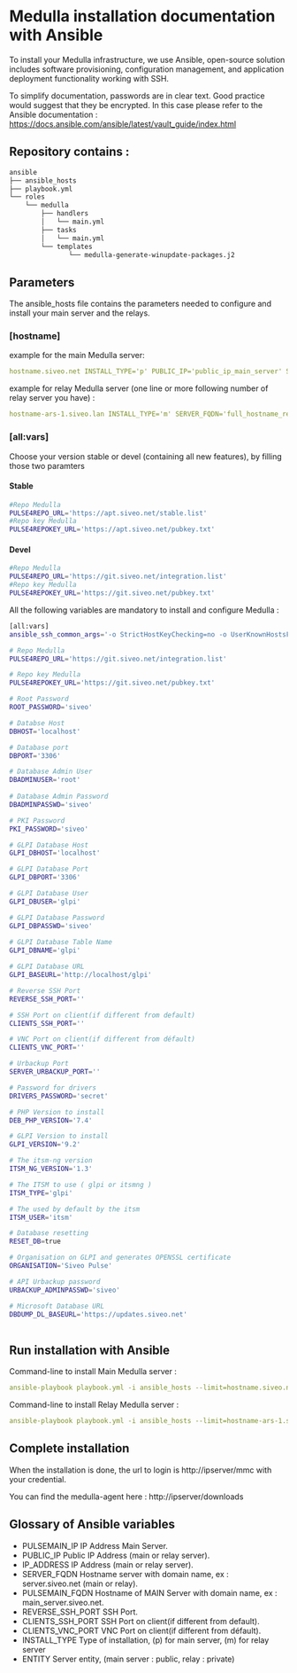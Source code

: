 # Medulla installation documentation with Ansible

To install your Medulla infrastructure, we use Ansible, open-source solution includes software provisioning, configuration management, and application deployment functionality working with SSH.

To simplify documentation, passwords are in clear text. Good practice would suggest that they be encrypted. In this case please refer to the Ansible documentation : https://docs.ansible.com/ansible/latest/vault_guide/index.html

## Repository contains :
```bash
ansible
├── ansible_hosts
├── playbook.yml
└── roles
    └── medulla
        ├── handlers	
        │   └── main.yml
        ├── tasks
        │   └── main.yml
        └── templates
               └── medulla-generate-winupdate-packages.j2
```


## Parameters

The ansible_hosts file contains the parameters needed to configure and install your main server and the relays.

### [hostname]

example for the main Medulla server:

```yaml
hostname.siveo.net INSTALL_TYPE='p' PUBLIC_IP='public_ip_main_server' SERVER_FQDN='full_hostname_main_server' ENTITY='Public' XMPP_DOMAIN='pulse'
```

example for relay Medulla server (one line or more following number of relay server you have) :

```yaml
hostname-ars-1.siveo.lan INSTALL_TYPE='m' SERVER_FQDN='full_hostname_relay_server' PULSEMAIN_IP='interne_ip_main_server' PULSEMAIN_FQDN='full_hostname_main_server' ENTITY='Private'
```

### [all:vars]

Choose your version stable or devel (containing all new features), by filling those two paramters

#### Stable

```bash
#Repo Medulla
PULSE4REPO_URL='https://apt.siveo.net/stable.list'
#Repo key Medulla
PULSE4REPOKEY_URL='https://apt.siveo.net/pubkey.txt'
```

#### Devel
```bash
#Repo Medulla
PULSE4REPO_URL='https://git.siveo.net/integration.list'
#Repo key Medulla
PULSE4REPOKEY_URL='https://git.siveo.net/pubkey.txt'
```

All the following variables are mandatory to install and configure Medulla :
```bash
[all:vars]
ansible_ssh_common_args='-o StrictHostKeyChecking=no -o UserKnownHostsFile=/dev/null'

# Repo Medulla
PULSE4REPO_URL='https://git.siveo.net/integration.list'

# Repo key Medulla
PULSE4REPOKEY_URL='https://git.siveo.net/pubkey.txt'

# Root Password
ROOT_PASSWORD='siveo' 

# Databse Host
DBHOST='localhost'

# Database port
DBPORT='3306'

# Database Admin User
DBADMINUSER='root'
	
# Database Admin Password
DBADMINPASSWD='siveo'

# PKI Password
PKI_PASSWORD='siveo'

# GLPI Database Host
GLPI_DBHOST='localhost'

# GLPI Database Port
GLPI_DBPORT='3306'

# GLPI Database User
GLPI_DBUSER='glpi'

# GLPI Database Password
GLPI_DBPASSWD='siveo'
	
# GLPI Database Table Name
GLPI_DBNAME='glpi'

# GLPI Database URL
GLPI_BASEURL='http://localhost/glpi'

# Reverse SSH Port
REVERSE_SSH_PORT=''

# SSH Port on client(if different from default)
CLIENTS_SSH_PORT=''

# VNC Port on client(if different from défault)
CLIENTS_VNC_PORT=''

# Urbackup Port
SERVER_URBACKUP_PORT=''

# Password for drivers
DRIVERS_PASSWORD='secret'

# PHP Version to install
DEB_PHP_VERSION='7.4'

# GLPI Version to install
GLPI_VERSION='9.2'

# The itsm-ng version
ITSM_NG_VERSION='1.3'

# The ITSM to use ( glpi or itsmng )
ITSM_TYPE='glpi'

# The used by default by the itsm
ITSM_USER='itsm'

# Database resetting
RESET_DB=true

# Organisation on GLPI and generates OPENSSL certificate
ORGANISATION='Siveo Pulse'

# API Urbackup password
URBACKUP_ADMINPASSWD='siveo'

# Microsoft Database URL
DBDUMP_DL_BASEURL='https://updates.siveo.net'
	
```

## Run installation with Ansible

Command-line to install Main Medulla server :
```yaml
ansible-playbook playbook.yml -i ansible_hosts --limit=hostname.siveo.net
```

Command-line to install Relay Medulla server :
```yaml
ansible-playbook playbook.yml -i ansible_hosts --limit=hostname-ars-1.siveo.lan
```

## Complete installation

When the installation is done, the url to login is http://ipserver/mmc with your credential.

You can find the medulla-agent here : http://ipserver/downloads


## Glossary of Ansible variables

* PULSEMAIN_IP
	IP Address Main Server.
* PUBLIC_IP
	Public IP Address (main or relay server).
* IP_ADDRESS
	IP Address (main or relay server).
* SERVER_FQDN
	Hostname server with domain name, ex : server.siveo.net (main or relay).
* PULSEMAIN_FQDN
	Hostname of MAIN Server with domain name, ex : main_server.siveo.net.
* REVERSE_SSH_PORT
	SSH Port.
* CLIENTS_SSH_PORT
	SSH Port on client(if different from default).
* CLIENTS_VNC_PORT
	VNC Port on client(if different from défault).
* INSTALL_TYPE
	Type of installation, (p) for main server, (m) for relay server
* ENTITY
	Server entity, (main server : public, relay : private)
